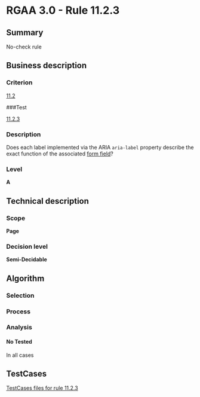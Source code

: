 # RGAA 3.0 -  Rule 11.2.3

## Summary

No-check rule

## Business description

### Criterion

[11.2](http://asqatasun.github.io/RGAA--3.0--EN/RGAA3.0_Criteria_English_version_v1.html#crit-11-2)

###Test

[11.2.3](http://asqatasun.github.io/RGAA--3.0--EN/RGAA3.0_Criteria_English_version_v1.html#test-11-2-3)

### Description
Does each label
    implemented via the ARIA <code>aria-label</code> property describe the exact function of the associated <a href="http://asqatasun.github.io/RGAA--3.0--EN/RGAA3.0_Glossary_English_version_v1.html#mChpSaisie">form  field</a>? 


### Level

**A**

## Technical description

### Scope

**Page**

### Decision level


**Semi-Decidable**

## Algorithm

### Selection

### Process

### Analysis

#### No Tested 

In all cases



##  TestCases 

[TestCases files for rule 11.2.3](https://gitlab.com/asqatasun/Asqatasun/-/tree/master/rules/rules-rgaa3.0/src/test/resources/testcases/rgaa30/Rgaa30Rule110203/) 


